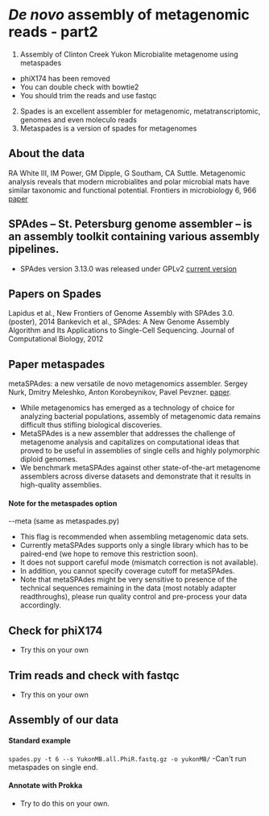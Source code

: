 # *De novo* assembly of metagenomic reads - part2

1. Assembly of Clinton Creek Yukon Microbialite metagenome using metaspades
- phiX174 has been removed 
- You can double check with bowtie2
- You should trim the reads and use fastqc
2. Spades is an excellent assembler for metagenomic, metatranscriptomic, genomes and even moleculo reads
3. Metaspades is a version of spades for metagenomes

## About the data
RA White III, IM Power, GM Dipple, G Southam, CA Suttle. Metagenomic analysis reveals that modern microbialites and polar microbial mats have similar taxonomic and functional potential. Frontiers in microbiology 6, 966 [paper](https://www.frontiersin.org/articles/10.3389/fmicb.2015.00966/full)

## SPAdes – St. Petersburg genome assembler – is an assembly toolkit containing various assembly pipelines. 
- SPAdes version 3.13.0 was released under GPLv2 [current version](http://cab.spbu.ru/software/spades/)

## Papers on Spades
Lapidus et al.,  New Frontiers of Genome Assembly with SPAdes 3.0.	(poster), 2014
Bankevich et al., SPAdes: A New Genome Assembly Algorithm and Its Applications to Single-Cell Sequencing.	Journal of Computational Biology, 2012

## Paper metaspades

metaSPAdes: a new versatile de novo metagenomics assembler. Sergey Nurk, Dmitry Meleshko, Anton Korobeynikov, Pavel Pevzner. [paper](https://genome.cshlp.org/content/27/5/824.long). 
- While metagenomics has emerged as a technology of choice for analyzing bacterial populations, 
assembly of metagenomic data remains difficult thus stifling biological discoveries. 
- MetaSPAdes is a new assembler that addresses the challenge of metagenome analysis and capitalizes on 
computational ideas that proved to be useful in assemblies of single cells and highly polymorphic 
diploid genomes. 
- We benchmark metaSPAdes against other state-of-the-art metagenome assemblers across 
diverse datasets and demonstrate that it results in high-quality assemblies. 

#### Note for the metaspades option 
--meta   (same as metaspades.py)
- This flag is recommended when assembling metagenomic data sets. 
- Currently metaSPAdes supports only a single library which has to be paired-end (we hope to remove this restriction soon). 
- It does not support careful mode (mismatch correction is not available). 
- In addition, you cannot specify coverage cutoff for metaSPAdes. 
- Note that metaSPAdes might be very sensitive to presence of the technical sequences remaining in the data 
(most notably adapter readthroughs), please run quality control and pre-process your data accordingly. 

## Check for phiX174
- Try this on your own

## Trim reads and check with fastqc
- Try this on your own

## Assembly of our data

#### Standard example
```spades.py -t 6 --s YukonMB.all.PhiR.fastq.gz -o yukonMB/```
-Can't run metaspades on single end. 

#### Annotate with Prokka
- Try to do this on your own.
